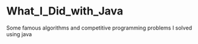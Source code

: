 # What_I_Did_with_Java
Some famous algorithms and competitive programming problems I solved using java
